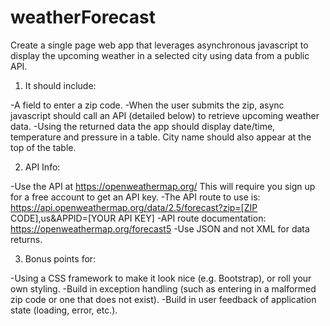 # weatherForecast
Create a single page web app that leverages asynchronous javascript to display the upcoming weather in a selected city using data from a public API.

1. It should include:

-A field to enter a zip code.
-When the user submits the zip, async javascript should call an API (detailed below) to retrieve upcoming weather data.
-Using the returned data the app should display date/time, temperature and pressure in a table. City name should also appear at the top of the table.

2. API Info:

-Use the API at https://openweathermap.org/ This will require you sign up for a free account to get an API key.
-The API route to use is: https://api.openweathermap.org/data/2.5/forecast?zip=[ZIP CODE],us&amp;APPID=[YOUR API KEY]
-API route documentation: https://openweathermap.org/forecast5
-Use JSON and not XML for data returns.

3. Bonus points for:

-Using a CSS framework to make it look nice (e.g. Bootstrap), or roll your own styling.
-Build in exception handling (such as entering in a malformed zip code or one that does not exist).
-Build in user feedback of application state (loading, error, etc.).
